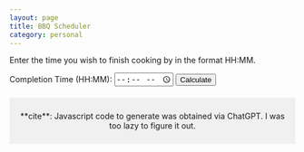 ```yaml
---
layout: page
title: BBQ Scheduler
category: personal
---
```


Enter the time you wish to finish cooking by in the format HH:MM.

<form id="timeForm" onsubmit="calculateIntervals(event)">
    <label for="completionTime">Completion Time (HH:MM):</label>
    <!-- <input type="text" id="completionTime" name="completionTime" placeholder="e.g., 14:30" required> -->
    <input type="time" id="completionTime" name="completionTime" required>
    <button type="submit">Calculate</button>
</form>

<div id="time-intervals"></div>

<script>
function calculateIntervals() {
    event.preventDefault(); // Prevent form submission/reload

    let completionTime = document.getElementById("completionTime").value;
    
    // // Regular expression to validate the time format (HH:MM)
    // const timeFormat = /^([01]?[0-9]|2[0-3]):[0-5][0-9]$/;
    
    // if (timeFormat.test(completionTime)) {
    if (completionTime) {
        displayIntervals(completionTime);
    } else {
        alert("Invalid time format. Please enter a valid time in HH:MM format.");
    }
}

function displayIntervals(endTime) {
    let firstRound = true;

    const intervals = [
        { label: "Prep Meat", minutes: 30 },
        { label: "Clean BBQ", minutes: 30 },
        { label: "Prep Chimney", minutes: 5 },
        { label: "Start Chimney", minutes: 15 },
        { label: "Cook", minutes: 30 },
        { label: "Rest", minutes: 20 },
        { label: "Reheat Fire for Sear", minutes: 20 },
        { label: "Sear", minutes: 20 },
        { label: "Final Rest", minutes: 15 },
        { label: "Finish Cooking", minutes: 0 },
    ];

    let totalMinutes = intervals.reduce((sum, interval) => sum + interval.minutes, 0);
    const endTimeParts = endTime.split(":");
    let endDate = new Date();
    endDate.setHours(parseInt(endTimeParts[0]));
    endDate.setMinutes(parseInt(endTimeParts[1]));

    let htmlContent = `<p>Completion time: ${endTime}</p><table><tr><th>Description</th><th>Interval</th><th>Time</th></tr>`;
    
    intervals.forEach(interval => {
        let intervalTime = new Date(endDate.getTime() - totalMinutes * 60000);
        let hours = intervalTime.getHours().toString().padStart(2, '0');
        let minutes = intervalTime.getMinutes().toString().padStart(2, '0');
        
        htmlContent += `<tr><td>${interval.label}</td><td>${interval.minutes}</td><td>${hours}:${minutes}</td></tr>`;
        totalMinutes = totalMinutes - interval.minutes
    });

    htmlContent += "</table>";
    document.getElementById("time-intervals").innerHTML = htmlContent;
}
</script>
  

<footer style="margin-top: 20px; padding: 10px; background-color: #f0f0f0; text-align: center;">
    <p>**cite**: Javascript code to generate was obtained via ChatGPT. I was too lazy to figure it out.</p>
</footer>
